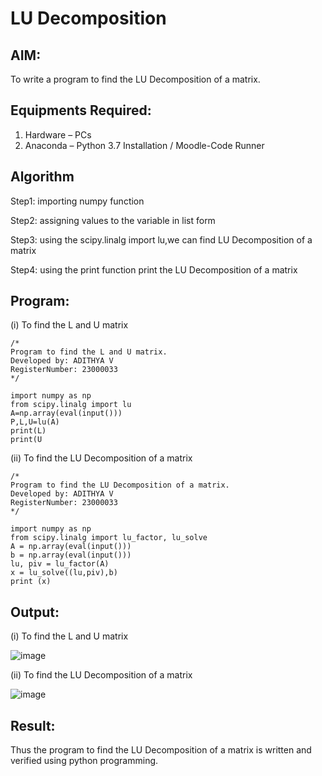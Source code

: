 # LU Decomposition 

## AIM:
To write a program to find the LU Decomposition of a matrix.

## Equipments Required:
1. Hardware – PCs
2. Anaconda – Python 3.7 Installation / Moodle-Code Runner

## Algorithm

Step1: importing numpy function

Step2: assigning values to the variable in list form

Step3: using the scipy.linalg import lu,we can find LU Decomposition of a matrix

Step4: using the print function print the LU Decomposition of a matrix

## Program:
(i) To find the L and U matrix
```
/*
Program to find the L and U matrix.
Developed by: ADITHYA V
RegisterNumber: 23000033
*/

import numpy as np
from scipy.linalg import lu
A=np.array(eval(input()))
P,L,U=lu(A)
print(L)
print(U

```

(ii) To find the LU Decomposition of a matrix
```
/*
Program to find the LU Decomposition of a matrix.
Developed by: ADITHYA V
RegisterNumber: 23000033
*/

import numpy as np
from scipy.linalg import lu_factor, lu_solve
A = np.array(eval(input()))
b = np.array(eval(input()))
lu, piv = lu_factor(A)
x = lu_solve((lu,piv),b)
print (x)

```

## Output:

(i) To find the L and U matrix

![image](https://github.com/ADITHYA23000033/LU-Decomposition/assets/148514544/1159601b-a1b8-47dc-8b2a-3c50f21f9e10)


(ii) To find the LU Decomposition of a matrix

![image](https://github.com/ADITHYA23000033/LU-Decomposition/assets/148514544/a0e81b86-52e1-458b-9baa-ea0dc7fcfda1)


## Result:
Thus the program to find the LU Decomposition of a matrix is written and verified using python programming.

